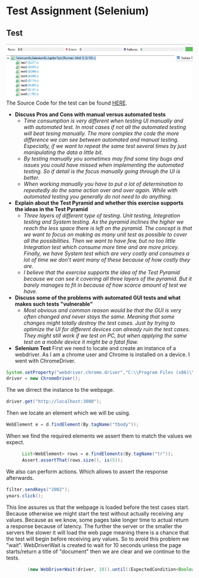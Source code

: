 ﻿# Test Assignment (Selenium)

## Test
![Selenium Tests](https://github.com/Ekskursantas/TestEx/blob/master/tests.png?raw=true)
The Source Code for the test can be found [HERE](https://github.com/Ekskursantas/TestEx/blob/master/src/test/java/SeleniumEx/SeleniumEx/JupiterTest.java).
- **Discuss Pros and Cons with manual versus automated tests** 
  - *Time consumption is very different when testing UI manually and with automated test. In most cases if not all the automated testing will beat tesing manually. The more complex the code the more difference we can see between automated and manual testing. Especially, if we want to repeat the same test several times by just manipulating the data a little bit.*
  - *By testing manually you sometimes may find some tiny bugs and issues you could have missed when implementing the automated testing. So if detail is the focus manually going through the UI is better.* 
  - *When working manually you have to put a lot of determination to repeatedly do the same action over and over again. While with automated testing you generally do not need to do anything.*
- **Explain about the Test Pyramid and whether this exercise supports the ideas in the Test Pyramid** 
  - *Three layers of different type of testing. Unit testing, Integration testing and System testing. As the pyramid inclines the higher we reach the less space there is left on the pyramid. The concept is that we want to focus on making as many unit test as possible to cover all the possibilities. Then we want to have few, but no too little Integration test which consume more time and are more pricey. Finally, we have System test which are very costly and consumes a lot of time we don't want many of these because of how costly they are.*
  - *I believe that the exercise supports the idea of the Test Pyramid because we can see it covering all three layers of the pyramid. But it barely manages to fit in because of how scarce amount of test we have.*
- **Discuss some of the problems with automated GUI tests and what makes such tests "vulnerable"** 
  - *Most obvious and common reason would be that the GUI is very often changed and never stays the same. Meaning that some changes might totally destroy the test cases. Just by trying to optimize the UI for different devices can already ruin the test cases. They might still work if we test on PC, but when applying the same test on a mobile device it might be a fatal flaw.*
- **Selenium Test** 
First we need to locate and create an instance of a webdriver. As I am a chrome user and Chrome is installed on a device. I went with ChromeDriver.
```java
System.setProperty("webdriver.chrome.driver","C:\\Program Files (x86)\\Eclipse\\Workspace\\SeleniumEx\\drivers\\chromedriver.exe");
driver = new ChromeDriver();
```
The we dirrect the instance to the webpage.

```java
driver.get("http://localhost:3000");
```
Then we locate an element which we will be using.
```java
WebElement e = d.findElement(By.tagName("tbody"));
```
When we find the required elements we assert them to match the values we expect. 
```java
      List<WebElement> rows = e.findElements(By.tagName("tr"));
      Assert.assertThat(rows.size(), is(5));
```
We also can perform actions. Which allows to assert the response afterwards.
```java
filter.sendKeys("2002");
years.click();
```

This line assures us that the webpage is loaded before the test cases start. Because otherwise we might start the test without actually receiving any values. Because as we know, some pages take longer time to actual return a response because of latency. The further the server or the smaller the servers the slower it will load the web page meaning there is a chance that the test will begin before receiving any values. So to avoid this problem we "wait". WebDriverWait is created to wait for 10 seconds unless the page starts/return a title of "document" then we are clear and we continue to the tests.
```java
        (new WebDriverWait(driver, 10)).until((ExpectedCondition<Boolean>) d -> d.getTitle().toLowerCase().startsWith("document"));
```
